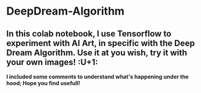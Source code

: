 # DeepDream-Algorithm

## In this colab notebook, I use Tensorflow to experiment with AI Art, in specific with the Deep Dream Algorithm. Use it at you wish, try it with your own images! :U+1:
 
**I included some comments to understand what's happening under the hood; Hope you find usefull!** 
